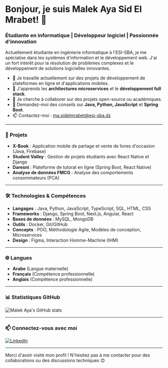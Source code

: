 # Bonjour, je suis Malek Aya Sid El Mrabet! 👋

### Étudiante en informatique | Développeur logiciel | Passionnée d'innovation

Actuellement étudiante en ingénierie informatique à l'ESI-SBA, je me spécialise dans les systèmes d'information et le développement web. J'ai un fort intérêt pour la résolution de problèmes complexes et le développement de solutions logicielles innovantes.

- 🔭 Je travaille actuellement sur des projets de développement de plateformes en ligne et d'applications mobiles.
- 🌱 J'apprends les **architectures microservices** et le **développement full stack**.
- 👯 Je cherche à collaborer sur des projets open-source ou académiques.
- 💬 Demandez-moi des conseils sur **Java, Python, JavaScript** et **Spring Boot**.
- 📫 Contactez-moi : [ma.sidelmrabet@esi-sba.dz](mailto:ma.sidelmrabet@esi-sba.dz)

---

### 🚀 Projets

- **X-Book** : Application mobile de partage et vente de livres d'occasion (Java, Firebase)
- **Student Valley** : Gestion de projets étudiants avec React Native et Django
- **Daresni** : Plateforme de tutorat en ligne (Spring Boot, React Native)
- **Analyse de données FMCG** : Analyse des comportements consommateurs (PCA)
---

### 🛠️ Technologies & Compétences

- **Langages** : Java, Python, JavaScript, TypeScript, SQL, HTML, CSS
- **Frameworks** : Django, Spring Boot, Next.js, Angular, React
- **Bases de données** : MySQL, MongoDB
- **Outils** : Docker, Git/GitHub
- **Concepts** : POO, Méthodologie Agile, Modèles de conception, Microservices
- **Design** : Figma, Interaction Homme-Machine (IHM)

---

### 🌐 Langues

- **Arabe** (Langue maternelle)
- **Français** (Compétence professionnelle)
- **Anglais** (Compétence professionnelle)

---

### 📊 Statistiques GitHub

![Malek Aya's GitHub stats](https://github-readme-stats.vercel.app/api?username=Sidel-malek&show_icons=true&theme=radical)

---

### 📫 Connectez-vous avec moi

[![LinkedIn](https://img.shields.io/badge/LinkedIn-0077B5?style=for-the-badge&logo=linkedin&logoColor=white)](https://www.linkedin.com/in/malek-sid-el-mrabet-520909222/)

---

Merci d'avoir visité mon profil ! N'hésitez pas à me contacter pour des collaborations ou des discussions techniques 😊

